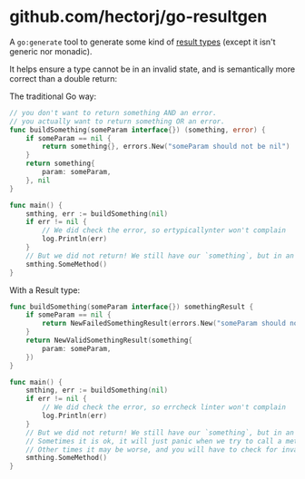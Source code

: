 # github.com/hectorj/go-resultgen

A `go:generate` tool to generate some kind of [result types](https://en.wikipedia.org/wiki/Result_type) (except it isn't generic nor monadic).

It helps ensure a type cannot be in an invalid state, and is semantically more correct than a double return:

The traditional Go way:
```go
// you don't want to return something AND an error.
// you actually want to return something OR an error.
func buildSomething(someParam interface{}) (something, error) {
    if someParam == nil {
        return something{}, errors.New("someParam should not be nil")
    }
    return something{
        param: someParam,
    }, nil
}

func main() {
    smthing, err := buildSomething(nil)
    if err != nil {
        // We did check the error, so ertypicallynter won't complain
        log.Println(err)
    }
    // But we did not return! We still have our `something`, but in an invalid state.
    smthing.SomeMethod()
}
```

With a Result type:
```go
func buildSomething(someParam interface{}) somethingResult {
    if someParam == nil {
        return NewFailedSomethingResult(errors.New("someParam should not be nil"))
    }
    return NewValidSomethingResult(something{
        param: someParam,
    })
}

func main() {
    smthing, err := buildSomething(nil)
    if err != nil {
        // We did check the error, so errcheck linter won't complain
        log.Println(err)
    }
    // But we did not return! We still have our `something`, but in an invalid state.
    // Sometimes it is ok, it will just panic when we try to call a method on it (because of a nil pointer typically).
    // Other times it may be worse, and you will have to check for invalid state in your methods implementations.
    smthing.SomeMethod()
}
```
